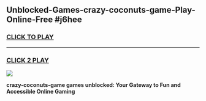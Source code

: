 
## Unblocked-Games-crazy-coconuts-game-Play-Online-Free #j6hee
<h3>
<a href="https://us.freeplayer.one?title=crazy-coconuts-game&ref=10M">CLICK TO PLAY</a></h3>
<hr>

<h3>
<a href="https://us.freeplayer.one?title=crazy-coconuts-game&ref=10M">CLICK 2 PLAY</a>
  
</h3>

<a href="https://us.freeplayer.one?title=crazy-coconuts-game&ref=10M"><img src="https://clearcache.store/games.png"></a>


**crazy-coconuts-game games unblocked: Your Gateway to Fun and Accessible Online Gaming**
